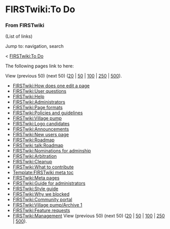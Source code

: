 # FIRSTwiki:To Do

### From FIRSTwiki

(List of links)

Jump to: navigation, search

&lt; [FIRSTwiki:To Do](/index.php?title=FIRSTwiki:To_Do&redirect=no
"FIRSTwiki:To Do" )  

The following pages link to here:

View (previous 50) (next 50)
([20](/index.php?title=Special:Whatlinkshere/FIRSTwiki:To_Do&limit=20&from=0
"Special:Whatlinkshere/FIRSTwiki:To Do" ) |
[50](/index.php?title=Special:Whatlinkshere/FIRSTwiki:To_Do&limit=50&from=0
"Special:Whatlinkshere/FIRSTwiki:To Do" ) |
[100](/index.php?title=Special:Whatlinkshere/FIRSTwiki:To_Do&limit=100&from=0
"Special:Whatlinkshere/FIRSTwiki:To Do" ) |
[250](/index.php?title=Special:Whatlinkshere/FIRSTwiki:To_Do&limit=250&from=0
"Special:Whatlinkshere/FIRSTwiki:To Do" ) |
[500](/index.php?title=Special:Whatlinkshere/FIRSTwiki:To_Do&limit=500&from=0
"Special:Whatlinkshere/FIRSTwiki:To Do" )).

  * [FIRSTwiki:How does one edit a page](FIRSTwiki:How_does_one_edit_a_page "FIRSTwiki:How does one edit a page" )
  * [FIRSTwiki:User questions](FIRSTwiki:User_questions "FIRSTwiki:User questions" )
  * [FIRSTwiki:Help](FIRSTwiki:Help "FIRSTwiki:Help" )
  * [FIRSTwiki:Administrators](FIRSTwiki:Administrators "FIRSTwiki:Administrators" )
  * [FIRSTwiki:Page formats](FIRSTwiki:Page_formats "FIRSTwiki:Page formats" )
  * [FIRSTwiki:Policies and guidelines](FIRSTwiki:Policies_and_guidelines "FIRSTwiki:Policies and guidelines" )
  * [FIRSTwiki:Village pump](FIRSTwiki:Village_pump "FIRSTwiki:Village pump" )
  * [FIRSTwiki:Logo candidates](FIRSTwiki:Logo_candidates "FIRSTwiki:Logo candidates" )
  * [FIRSTwiki:Announcements](FIRSTwiki:Announcements "FIRSTwiki:Announcements" )
  * [FIRSTwiki:New users page](FIRSTwiki:New_users_page "FIRSTwiki:New users page" )
  * [FIRSTwiki:Roadmap](FIRSTwiki:Roadmap "FIRSTwiki:Roadmap" )
  * [FIRSTwiki talk:Roadmap](FIRSTwiki_talk:Roadmap "FIRSTwiki talk:Roadmap" )
  * [FIRSTwiki:Nominations for adminship](FIRSTwiki:Nominations_for_adminship "FIRSTwiki:Nominations for adminship" )
  * [FIRSTwiki:Arbitration](FIRSTwiki:Arbitration "FIRSTwiki:Arbitration" )
  * [FIRSTwiki:Cleanup](FIRSTwiki:Cleanup "FIRSTwiki:Cleanup" )
  * [FIRSTwiki:What to contribute](FIRSTwiki:What_to_contribute "FIRSTwiki:What to contribute" )
  * [Template:FIRSTwiki meta toc](Template:FIRSTwiki_meta_toc "Template:FIRSTwiki meta toc" )
  * [FIRSTwiki:Meta pages](FIRSTwiki:Meta_pages "FIRSTwiki:Meta pages" )
  * [FIRSTwiki:Guide for administrators](FIRSTwiki:Guide_for_administrators "FIRSTwiki:Guide for administrators" )
  * [FIRSTwiki:Style guide](FIRSTwiki:Style_guide "FIRSTwiki:Style guide" )
  * [FIRSTwiki:Why we blocked](FIRSTwiki:Why_we_blocked "FIRSTwiki:Why we blocked" )
  * [FIRSTwiki:Community portal](FIRSTwiki:Community_portal "FIRSTwiki:Community portal" )
  * [FIRSTwiki:Village pump/Archive 1](FIRSTwiki:Village_pump/Archive_1 "FIRSTwiki:Village pump/Archive 1" )
  * [FIRSTwiki:Feature requests](FIRSTwiki:Feature_requests "FIRSTwiki:Feature requests" )
  * [FIRSTwiki:Management](FIRSTwiki:Management "FIRSTwiki:Management" )
View (previous 50) (next 50)
([20](/index.php?title=Special:Whatlinkshere/FIRSTwiki:To_Do&limit=20&from=0
"Special:Whatlinkshere/FIRSTwiki:To Do" ) |
[50](/index.php?title=Special:Whatlinkshere/FIRSTwiki:To_Do&limit=50&from=0
"Special:Whatlinkshere/FIRSTwiki:To Do" ) |
[100](/index.php?title=Special:Whatlinkshere/FIRSTwiki:To_Do&limit=100&from=0
"Special:Whatlinkshere/FIRSTwiki:To Do" ) |
[250](/index.php?title=Special:Whatlinkshere/FIRSTwiki:To_Do&limit=250&from=0
"Special:Whatlinkshere/FIRSTwiki:To Do" ) |
[500](/index.php?title=Special:Whatlinkshere/FIRSTwiki:To_Do&limit=500&from=0
"Special:Whatlinkshere/FIRSTwiki:To Do" )).

